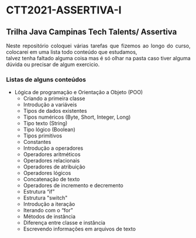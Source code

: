 # CTT2021-ASSERTIVA-I

## Trilha Java Campinas Tech Talents/ Assertiva
<p align="justify"> Neste repositório coloquei várias tarefas que fizemos ao longo do curso, colocarei em uma lista todo conteúdo que estudamos, <br>
talvez tenha faltado alguma coisa mas é só olhar na pasta caso tiver alguma dúvida ou precisar de algum exercicio. </p>


### Listas de alguns conteúdos 
- Lógica de programação e Orientação a Objeto (POO)
    - Criando a primeira classe
    - Introdução a variáveis
    - Tipos de dados existentes
    - Tipos numéricos (Byte, Short, Integer, Long)
    - Tipo texto (String)
    - Tipo lógico (Boolean)
    - Tipos primitivos
    - Constantes
    - Introdução a operadores
    - Operadores aritméticos
    - Operadores relacionais
    - Operadores de atribuição
    - Operadores lógicos
    - Concatenação de texto
    - Operadores de incremento e decremento
    - Estrutura “if”
    - Estrutura "switch"
    - Introdução a iteração
    - Iterando com o “for”
    - Métodos de instância
    - Diferença entre classe e instância
    - Escrevendo informações em arquivos de texto
